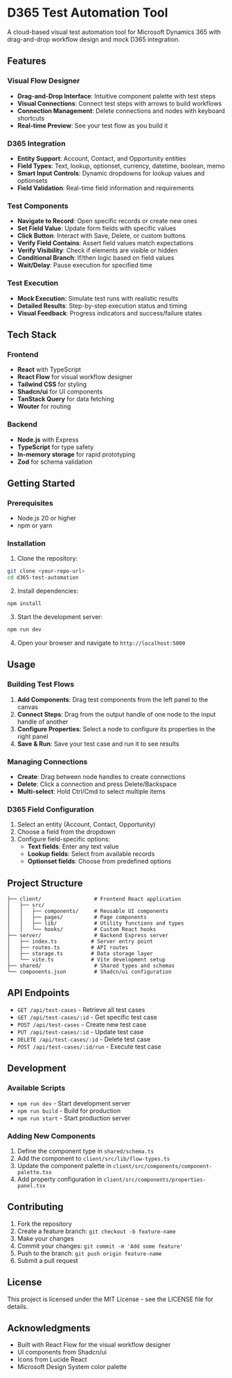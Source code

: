 # D365 Test Automation Tool

A cloud-based visual test automation tool for Microsoft Dynamics 365 with drag-and-drop workflow design and mock D365 integration.

## Features

### Visual Flow Designer
- **Drag-and-Drop Interface**: Intuitive component palette with test steps
- **Visual Connections**: Connect test steps with arrows to build workflows
- **Connection Management**: Delete connections and nodes with keyboard shortcuts
- **Real-time Preview**: See your test flow as you build it

### D365 Integration
- **Entity Support**: Account, Contact, and Opportunity entities
- **Field Types**: Text, lookup, optionset, currency, datetime, boolean, memo
- **Smart Input Controls**: Dynamic dropdowns for lookup values and optionsets
- **Field Validation**: Real-time field information and requirements

### Test Components
- **Navigate to Record**: Open specific records or create new ones
- **Set Field Value**: Update form fields with specific values
- **Click Button**: Interact with Save, Delete, or custom buttons
- **Verify Field Contains**: Assert field values match expectations
- **Verify Visibility**: Check if elements are visible or hidden
- **Conditional Branch**: If/then logic based on field values
- **Wait/Delay**: Pause execution for specified time

### Test Execution
- **Mock Execution**: Simulate test runs with realistic results
- **Detailed Results**: Step-by-step execution status and timing
- **Visual Feedback**: Progress indicators and success/failure states

## Tech Stack

### Frontend
- **React** with TypeScript
- **React Flow** for visual workflow designer
- **Tailwind CSS** for styling
- **Shadcn/ui** for UI components
- **TanStack Query** for data fetching
- **Wouter** for routing

### Backend
- **Node.js** with Express
- **TypeScript** for type safety
- **In-memory storage** for rapid prototyping
- **Zod** for schema validation

## Getting Started

### Prerequisites
- Node.js 20 or higher
- npm or yarn

### Installation

1. Clone the repository:
```bash
git clone <your-repo-url>
cd d365-test-automation
```

2. Install dependencies:
```bash
npm install
```

3. Start the development server:
```bash
npm run dev
```

4. Open your browser and navigate to `http://localhost:5000`

## Usage

### Building Test Flows

1. **Add Components**: Drag test components from the left panel to the canvas
2. **Connect Steps**: Drag from the output handle of one node to the input handle of another
3. **Configure Properties**: Select a node to configure its properties in the right panel
4. **Save & Run**: Save your test case and run it to see results

### Managing Connections

- **Create**: Drag between node handles to create connections
- **Delete**: Click a connection and press Delete/Backspace
- **Multi-select**: Hold Ctrl/Cmd to select multiple items

### D365 Field Configuration

1. Select an entity (Account, Contact, Opportunity)
2. Choose a field from the dropdown
3. Configure field-specific options:
   - **Text fields**: Enter any text value
   - **Lookup fields**: Select from available records
   - **Optionset fields**: Choose from predefined options

## Project Structure

```
├── client/                 # Frontend React application
│   ├── src/
│   │   ├── components/     # Reusable UI components
│   │   ├── pages/          # Page components
│   │   ├── lib/            # Utility functions and types
│   │   └── hooks/          # Custom React hooks
├── server/                 # Backend Express server
│   ├── index.ts           # Server entry point
│   ├── routes.ts          # API routes
│   ├── storage.ts         # Data storage layer
│   └── vite.ts            # Vite development setup
├── shared/                 # Shared types and schemas
└── components.json         # Shadcn/ui configuration
```

## API Endpoints

- `GET /api/test-cases` - Retrieve all test cases
- `GET /api/test-cases/:id` - Get specific test case
- `POST /api/test-cases` - Create new test case
- `PUT /api/test-cases/:id` - Update test case
- `DELETE /api/test-cases/:id` - Delete test case
- `POST /api/test-cases/:id/run` - Execute test case

## Development

### Available Scripts

- `npm run dev` - Start development server
- `npm run build` - Build for production
- `npm run start` - Start production server

### Adding New Components

1. Define the component type in `shared/schema.ts`
2. Add the component to `client/src/lib/flow-types.ts`
3. Update the component palette in `client/src/components/component-palette.tsx`
4. Add property configuration in `client/src/components/properties-panel.tsx`

## Contributing

1. Fork the repository
2. Create a feature branch: `git checkout -b feature-name`
3. Make your changes
4. Commit your changes: `git commit -m 'Add some feature'`
5. Push to the branch: `git push origin feature-name`
6. Submit a pull request

## License

This project is licensed under the MIT License - see the LICENSE file for details.

## Acknowledgments

- Built with React Flow for the visual workflow designer
- UI components from Shadcn/ui
- Icons from Lucide React
- Microsoft Design System color palette